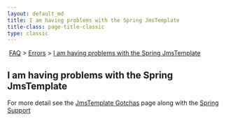 ```yaml
---
layout: default_md
title: I am having problems with the Spring JmsTemplate 
title-class: page-title-classic
type: classic
---
```


 [FAQ](faq) > [Errors](errors) > [I am having problems with the Spring JmsTemplate](i-am-having-problems-with-the-spring-jmstemplate)


I am having problems with the Spring JmsTemplate
------------------------------------------------

For more detail see the [JmsTemplate Gotchas](jmstemplate-gotchas) page along with the [Spring Support](spring-Community/support)

